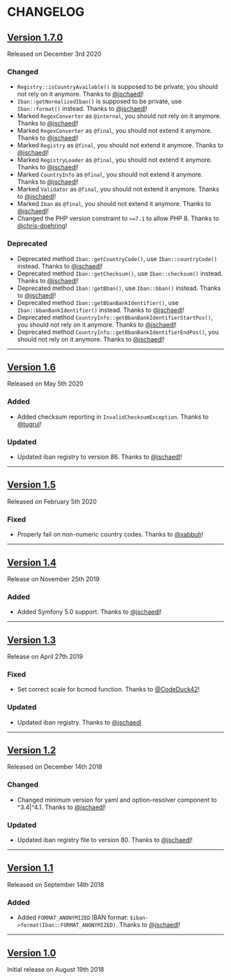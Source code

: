 # CHANGELOG

## [Version 1.7.0](https://github.com/jschaedl/iban-validation/releases/tag/v1.7.0)

Released on December 3rd 2020

### Changed

 * `Registry::isCountryAvailable()` is supposed to be private, you should not rely on it anymore. Thanks to [@jschaedl](https://github.com/jschaedl)!
 * `Iban::getNormalizedIban()` is supposed to be private, use `Iban::format()` instead. Thanks to [@jschaedl](https://github.com/jschaedl)!
 * Marked `RegexConverter` as `@internal`, you should not rely on it anymore. Thanks to [@jschaedl](https://github.com/jschaedl)!
 * Marked `RegexConverter` as `@final`, you should not extend it anymore. Thanks to [@jschaedl](https://github.com/jschaedl)!
 * Marked `Registry` as `@final`, you should not extend it anymore. Thanks to [@jschaedl](https://github.com/jschaedl)!
 * Marked `RegistryLoader` as `@final`, you should not extend it anymore. Thanks to [@jschaedl](https://github.com/jschaedl)!
 * Marked `CountryInfo` as `@final`, you should not extend it anymore. Thanks to [@jschaedl](https://github.com/jschaedl)!
 * Marked `Validator` as `@final`, you should not extend it anymore. Thanks to [@jschaedl](https://github.com/jschaedl)!
 * Marked `Iban` as `@final`, you should not extend it anymore. Thanks to [@jschaedl](https://github.com/jschaedl)!
 * Changed the PHP version constraint to `>=7.1` to allow PHP 8. Thanks to [@chris-doehring](https://github.com/chris-doehring)!

### Deprecated

 * Deprecated method `Iban::getCountryCode()`, use `Iban::countryCode()` instead. Thanks to [@jschaedl](https://github.com/jschaedl)!
 * Deprecated method `Iban::getChecksum()`, use `Iban::checksum()` instead. Thanks to [@jschaedl](https://github.com/jschaedl)!
 * Deprecated method `Iban::getBban()`, use `Iban::bban()` instead. Thanks to [@jschaedl](https://github.com/jschaedl)!
 * Deprecated method `Iban::getBbanBankIdentifier()`, use `Iban::bbanBankIdentifier()` instead. Thanks to [@jschaedl](https://github.com/jschaedl)!
 * Deprecated method `CountryInfo::getBbanBankIdentifierStartPos()`, you should not rely on it anymore. Thanks to [@jschaedl](https://github.com/jschaedl)!
 * Deprecated method `CountryInfo::getBbanBankIdentifierEndPos()`, you should not rely on it anymore. Thanks to [@jschaedl](https://github.com/jschaedl)!

---

## [Version 1.6](https://github.com/jschaedl/iban-validation/releases/tag/v1.6)

Released on May 5th 2020

### Added

 * Added checksum reporting in `InvalidChecksumException`. Thanks to [@tugrul](https://github.com/tugrul)!

### Updated

 * Updated iban registry to version 86. Thanks to [@jschaedl](https://github.com/jschaedl)!

---

## [Version 1.5](https://github.com/jschaedl/iban-validation/releases/tag/v1.5)

Released on February 5th 2020

### Fixed

 * Properly fail on non-numeric country codes. Thanks to [@xabbuh](https://github.com/xabbuh)!

---

## [Version 1.4](https://github.com/jschaedl/iban-validation/releases/tag/v1.4)

Release on November 25th 2019 

### Added

 * Added Symfony 5.0 support. Thanks to [@jschaedl](https://github.com/jschaedl)!

---

## [Version 1.3](https://github.com/jschaedl/iban-validation/releases/tag/v1.3)

Release on April 27th 2019

### Fixed

 * Set correct scale for bcmod function. Thanks to [@CodeDuck42](https://github.com/CodeDuck42)!

### Updated

 * Updated iban registry. Thanks to [@jschaedl](https://github.com/jschaedl)

---

## [Version 1.2](https://github.com/jschaedl/iban-validation/releases/tag/v1.2)

Released on December 14th 2018

### Changed

 * Changed minimum version for yaml and option-resolver component to ^3.4|^4.1. Thanks to [@jschaedl](https://github.com/jschaedl)!

### Updated
 
 * Updated iban registry file to version 80. Thanks to [@jschaedl](https://github.com/jschaedl)!

---

## [Version 1.1](https://github.com/jschaedl/iban-validation/releases/tag/v1.1)

Released on September 14th 2018

### Added

 * Added `FORMAT_ANONYMIZED` IBAN format: `$iban->format(Iban::FORMAT_ANONYMIZED)`. Thanks to [@jschaedl](https://github.com/jschaedl)!

---

## [Version 1.0](https://github.com/jschaedl/iban-validation/releases/tag/v1.0)

Initial release on August 19th 2018
